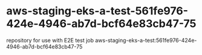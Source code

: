 # aws-staging-eks-a-test-561fe976-424e-4946-ab7d-bcf64e83cb47-75
repository for use with E2E test job aws-staging-eks-a-test:561fe976-424e-4946-ab7d-bcf64e83cb47-75
